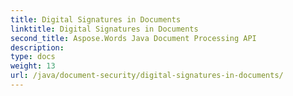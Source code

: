 ```yaml
---
title: Digital Signatures in Documents
linktitle: Digital Signatures in Documents
second_title: Aspose.Words Java Document Processing API
description: 
type: docs
weight: 13
url: /java/document-security/digital-signatures-in-documents/
---
```

